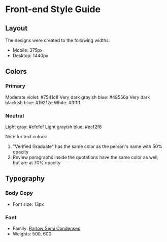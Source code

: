 # Front-end Style Guide

## Layout

The designs were created to the following widths:

- Mobile: 375px
- Desktop: 1440px

## Colors

### Primary

Moderate violet: #7541c8
Very dark grayish blue: #48556a
Very dark blackish blue: #19212e
White: #ffffff
### Neutral

Light gray: #cfcfcf
Light grayish blue: #ecf2f8

Note for text colors:

1. "Verified Graduate" has the same color as the person's name with 50% opacity
2. Review paragraphs inside the quotations have the same color as well, but are at 70% opacity

## Typography

### Body Copy

- Font size: 13px

### Font

- Family: [Barlow Semi Condensed](https://fonts.google.com/specimen/Barlow+Semi+Condensed)
- Weights: 500, 600
